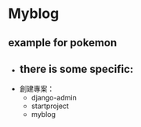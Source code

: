 # Myblog
## example for pokemon
* there is some specific:
    - 
* 創建專案：
    - django-admin 
    - startproject
    - myblog